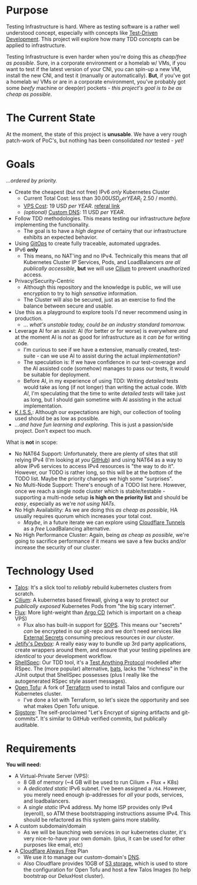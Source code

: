 # Purpose

Testing Infrastructure is hard.  Where as testing software is a rather well understood concept, especially with concepts like [Test-Driven Development](https://en.wikipedia.org/wiki/Test-driven_development).  This project will explore how many TDD concepts can be applied to infrastructure.

Testing Infrastructure is even harder when you're doing this as _cheap/free as possible_.  Sure, in a corporate environment or a homelab w/ VMs, if you want to test if the latest version of your CNI, you can spin-up a new VM, install the new CNI, and test it (manually or automatically).  **But**, if you've got a homelab w/ VMs or are in a corporate environment, you've probably got some _beefy_ machine or deep(er) pockets - _this project's goal is to be as cheap as possible_.

# The Current State

At the moment, the state of this project is **unusable**.  We have a very rough patch-work of PoC's, but nothing has been consolidated _nor_ tested _- yet!_

# Goals

_...ordered by priority._

 * Create the cheapest (but not free) IPv6 _only_ Kubernetes Cluster
     * Current Total Cost:  less than $30.00 USD _per YEAR_ (~$2.50 / month).
     * [VPS Cost](https://billing.deluxhost.net/store/offer-i): 19 USD _per YEAR_. [referal link](https://billing.deluxhost.net/aff.php?aff=327)
     * _(optional)_ [Custom DNS](https://porkbun.com/tld/com): 11 USD _per YEAR_.
 * Follow TDD methodologies.  This means testing our infrastructure _before_ implementing the functionality.
     * The goal is to have a _high degree_ of certainy that our infrastructure exhibits an expected behavior.
 * Using [GitOps](https://about.gitlab.com/topics/gitops/) to create fully traceable, automated upgrades.
 * IPv6 **only**
     * This means, no NAT'ing and no IPv4.  Technically this means that _all_ Kubernetes Cluster IP Services, Pods, and LoadBalancers _are all publically accessible_, **but** we will use [Cilium](https://cilium.io/) to prevent unauthorized access.
 * Privacy/Security-Centric
     * Although this repository and the knowledge is public, we will use encryption to try to high _sensative_ information.
     * The Cluster will also be secured, just as an exercise to find the balance between secure and usable.
 * Use this as a playground to explore tools I'd never recommend using in production.
     * _... what's unstable today, could be an industry standard tomorrow._
 * Leverage AI for an assist:  AI (for better or for worse) is everywhere _and_ at the moment AI is _not_ as good for infrastructure as it _can be_ for writing code.
     * I'm curious to see if we have a extensive, manually created, test-suite - can we use AI to assist during the actual _implementation_?
     * The speculation is:  If we have confidence in our test-coverage and the AI assisted code (somehow) manages to pass our tests, it would be suitable for deployment.
     * Before AI, in my experience of using TDD:  Writing _detailed_ tests would take as long (if not longer) than writing the actual code.  _With AI_, I'm speculating that the time to write _detailed tests_ will take just as long, but I should gain sometime with AI assisting in the actual implementation.
 * [K.I.S.S.](https://en.wikipedia.org/wiki/KISS_principle):  Although our expectations are high, our collection of tooling used should be as low as possible.
 * _...and have fun learning and exploring._ This is just a passion/side project.  Don't expect too much.

What is **not** in scope:

 * No NAT64 Support:  Unfortunately, there are plenty of sites that still relying IPv4 (I'm looking at _you_ [GitHub](https://github.com/orgs/community/discussions/10539)) and using NAT64 as a way to allow IPv6 services to access IPv4 resources is "the way to do it".  However, our TODO is rather long, so this will be at the bottom of the TODO list.  Maybe the priority changes we high some "surprises".
 * No Multi-Node Support:  There's enough of a TODO list here.  However, once we reach a single node cluster which is stable/testable - supporting a multi-node setup **is high on the priority list** and should be _easy_, especially as we're _not using NATs_.
 * No High Availability:  As we are doing this _as cheap as possible_, HA usually requires quorum which increases your total cost.
     * _Maybe_, in a future iterate we can explore using [Cloudflare Tunnels](https://developers.cloudflare.com/cloudflare-one/networks/connectors/cloudflare-tunnel/) as a _free_ LoadBalancing alternative.
 * No High Performance Cluster:  Again, being _as cheap as possible_, we're going to sacrifice performance if it means we save a few bucks and/or increase the security of our cluster.

# Technology Used

 * [Talos](https://www.talos.dev/):  It's a slick tool to _reliably_ rebuild kubernetes clusters from scratch.
 * [Cilium](https://cilium.io/):  A kubernetes based firewall, giving a way to protect our _publically exposed_ Kubernetes Pods from "the big scary internet".
 * [Flux](https://fluxcd.io/): More light-weight than [Argo CD](https://argo-cd.readthedocs.io/en/stable/) (which is important on a cheap VPS)
     * Flux also has built-in support for [SOPS](https://fluxcd.io/flux/guides/mozilla-sops/).  This means our "secrets" _can_ be encrypted in our git-repo and we don't need services like [External Secrets](https://external-secrets.io/latest/) consuming precious resources _in our cluster_.
 * [Jetify's Devbox](https://www.jetify.com/devbox):  A really easy way to bundle up 3rd party applications, create wrappers around them, and ensure that your testing pipelines are _identical_ to your development workflow.
 * [ShellSpec](https://shellspec.info/): Our TDD tool, it's a [Test Anything Protocol](https://testanything.org/) modelled after RSpec.  The (more popular) alternative, [bats](https://bats-core.readthedocs.io/en/stable/writing-tests.html), lacks the "richness" in the JUnit output that ShellSpec possesses (plus I really like the autogenerated RSpec style assert messages).
 * [Open Tofu](https://opentofu.org/): A fork of [Terraform](https://developer.hashicorp.com/terraform) used to install Talos and configure our Kubernetes cluster.
     * I've done a lot with Terraform, so let's sieze the opportunity and see what makes Open Tofu unique.
 * [Sigstore](https://www.sigstore.dev/): The self-proclaimed "Let's Encrypt of signing artifacts and git-commits".  It's similar to GitHub verified commits, but publically auditable.

# Requirements

**You will need:**

 * A Virtual-Private Server (VPS):
     * 8 GB of memory (~4 GB will be used to run Cilium + Flux + K8s)
     * A _dedicated static_ IPv6 subnet.  I've been assigned a `/64`.  However, you merely need enough ip-addresses for _all_ your pods, services, and loadbalancers.
     * A _single static_ IPv4 address.  My home ISP provides only IPv4 (eyeroll), so ATM these bootstrapping instructions assume IPv4.  This should be refactored as this system gains more stability.
 * A custom subdomain/domain
     * As we will be launching web services in our kubernetes cluster, it's very nice-to-have your own domain.  (plus, it can be used for other purposes like email, etc)
 * A [Cloudflare Always Free](https://www.cloudflare.com/plans/free/) Plan
     * We use it to manage our custom-domain's [DNS](https://www.cloudflare.com/application-services/products/dns/).
     * Also Cloudflare provides 10GB of [S3 storage](https://www.cloudflare.com/developer-platform/products/r2/), which is used to store the configuration for Open Tofu and host a few Talos Images (to help bootstrap our DeluxHost cluster).

